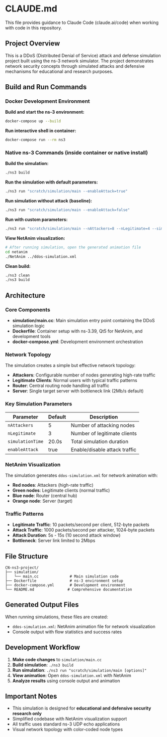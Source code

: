 # CLAUDE.md

This file provides guidance to Claude Code (claude.ai/code) when working with code in this repository.

## Project Overview

This is a DDoS (Distributed Denial of Service) attack and defense simulation project built using the ns-3 network simulator. The project demonstrates network security concepts through simulated attacks and defensive mechanisms for educational and research purposes.

## Build and Run Commands

### Docker Development Environment

**Build and start the ns-3 environment:**
```bash
docker-compose up --build
```

**Run interactive shell in container:**
```bash
docker-compose run --rm ns3
```

### Native ns-3 Commands (inside container or native install)

**Build the simulation:**
```bash
./ns3 build
```

**Run the simulation with default parameters:**
```bash
./ns3 run "scratch/simulation/main --enableAttack=true"
```

**Run simulation without attack (baseline):**
```bash
./ns3 run "scratch/simulation/main --enableAttack=false"
```

**Run with custom parameters:**
```bash
./ns3 run "scratch/simulation/main --nAttackers=8 --nLegitimate=4 --simulationTime=30 --enableAttack=true"
```

**View NetAnim visualization:**
```bash
# After running simulation, open the generated animation file
cd netanim
./NetAnim ../ddos-simulation.xml
```

**Clean build:**
```bash
./ns3 clean
./ns3 build
```

## Architecture

### Core Components

- **simulation/main.cc**: Main simulation entry point containing the DDoS simulation logic
- **Dockerfile**: Container setup with ns-3.39, Qt5 for NetAnim, and development tools
- **docker-compose.yml**: Development environment orchestration

### Network Topology

The simulation creates a simple but effective network topology:
- **Attackers**: Configurable number of nodes generating high-rate traffic
- **Legitimate Clients**: Normal users with typical traffic patterns
- **Router**: Central routing node handling all traffic
- **Server**: Single target server with bottleneck link (2Mb/s default)

### Key Simulation Parameters

| Parameter | Default | Description |
|-----------|---------|-------------|
| `nAttackers` | 5 | Number of attacking nodes |
| `nLegitimate` | 3 | Number of legitimate clients |
| `simulationTime` | 20.0s | Total simulation duration |
| `enableAttack` | true | Enable/disable attack traffic |

### NetAnim Visualization

The simulation generates `ddos-simulation.xml` for network animation with:
- **Red nodes**: Attackers (high-rate traffic)
- **Green nodes**: Legitimate clients (normal traffic)  
- **Blue node**: Router (central hub)
- **Orange node**: Server (target)

### Traffic Patterns

- **Legitimate Traffic**: 10 packets/second per client, 512-byte packets
- **Attack Traffic**: 1000 packets/second per attacker, 1024-byte packets  
- **Attack Duration**: 5s - 15s (10 second attack window)
- **Bottleneck**: Server link limited to 2Mbps

## File Structure

```
CN-ns3-project/
├── simulation/
│   └── main.cc              # Main simulation code
├── Dockerfile               # ns-3 environment setup
├── docker-compose.yml       # Development environment
└── README.md               # Comprehensive documentation
```

## Generated Output Files

When running simulations, these files are created:
- `ddos-simulation.xml`: NetAnim animation file for network visualization
- Console output with flow statistics and success rates

## Development Workflow

1. **Make code changes** to `simulation/main.cc`
2. **Build simulation**: `./ns3 build`
3. **Run simulation**: `./ns3 run "scratch/simulation/main [options]"`
4. **View animation**: Open `ddos-simulation.xml` with NetAnim
5. **Analyze results** using console output and animation

## Important Notes

- This simulation is designed for **educational and defensive security research only**
- Simplified codebase with NetAnim visualization support
- All traffic uses standard ns-3 UDP echo applications
- Visual network topology with color-coded node types